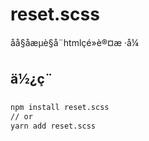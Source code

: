 # reset.scss

åå§åæµè§å¨htmlçé»è®¤æ ·å¼

## ä½¿ç¨
```sh
npm install reset.scss
// or
yarn add reset.scss
```